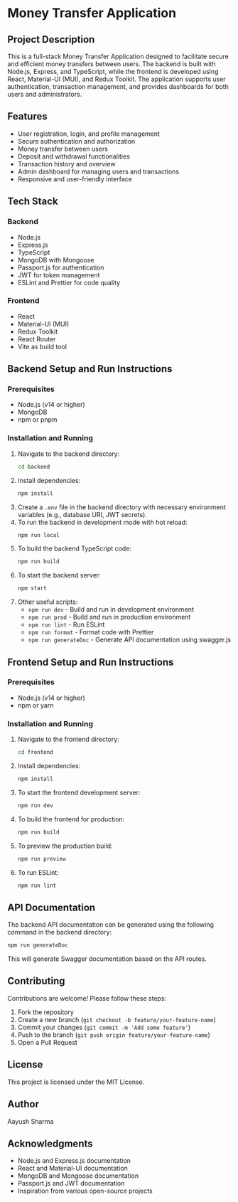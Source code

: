 # Money Transfer Application

## Project Description

This is a full-stack Money Transfer Application designed to facilitate secure and efficient money transfers between users. The backend is built with Node.js, Express, and TypeScript, while the frontend is developed using React, Material-UI (MUI), and Redux Toolkit. The application supports user authentication, transaction management, and provides dashboards for both users and administrators.

## Features

- User registration, login, and profile management
- Secure authentication and authorization
- Money transfer between users
- Deposit and withdrawal functionalities
- Transaction history and overview
- Admin dashboard for managing users and transactions
- Responsive and user-friendly interface

## Tech Stack

### Backend

- Node.js
- Express.js
- TypeScript
- MongoDB with Mongoose
- Passport.js for authentication
- JWT for token management
- ESLint and Prettier for code quality

### Frontend

- React
- Material-UI (MUI)
- Redux Toolkit
- React Router
- Vite as build tool

## Backend Setup and Run Instructions

### Prerequisites

- Node.js (v14 or higher)
- MongoDB
- npm or pnpm

### Installation and Running

1. Navigate to the backend directory:
   ```bash
   cd backend
   ```
2. Install dependencies:
   ```bash
   npm install
   ```
3. Create a `.env` file in the backend directory with necessary environment variables (e.g., database URI, JWT secrets).
4. To run the backend in development mode with hot reload:
   ```bash
   npm run local
   ```
5. To build the backend TypeScript code:
   ```bash
   npm run build
   ```
6. To start the backend server:
   ```bash
   npm start
   ```
7. Other useful scripts:
   - `npm run dev` - Build and run in development environment
   - `npm run prod` - Build and run in production environment
   - `npm run lint` - Run ESLint
   - `npm run format` - Format code with Prettier
   - `npm run generateDoc` - Generate API documentation using swagger.js

## Frontend Setup and Run Instructions

### Prerequisites

- Node.js (v14 or higher)
- npm or yarn

### Installation and Running

1. Navigate to the frontend directory:
   ```bash
   cd frontend
   ```
2. Install dependencies:
   ```bash
   npm install
   ```
3. To start the frontend development server:
   ```bash
   npm run dev
   ```
4. To build the frontend for production:
   ```bash
   npm run build
   ```
5. To preview the production build:
   ```bash
   npm run preview
   ```
6. To run ESLint:
   ```bash
   npm run lint
   ```

## API Documentation

The backend API documentation can be generated using the following command in the backend directory:

```bash
npm run generateDoc
```

This will generate Swagger documentation based on the API routes.

## Contributing

Contributions are welcome! Please follow these steps:

1. Fork the repository
2. Create a new branch (`git checkout -b feature/your-feature-name`)
3. Commit your changes (`git commit -m 'Add some feature'`)
4. Push to the branch (`git push origin feature/your-feature-name`)
5. Open a Pull Request

## License

This project is licensed under the MIT License.

## Author

Aayush Sharma

## Acknowledgments

- Node.js and Express.js documentation
- React and Material-UI documentation
- MongoDB and Mongoose documentation
- Passport.js and JWT documentation
- Inspiration from various open-source projects
